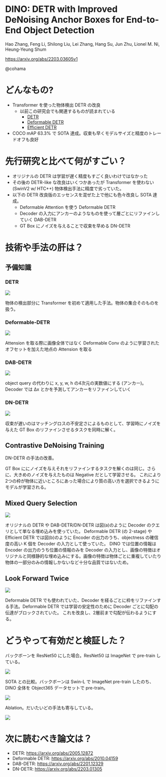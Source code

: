DINO: DETR with Improved DeNoising Anchor Boxes for End-to-End Object Detection
===
Hao Zhang, Feng Li, Shilong Liu, Lei Zhang, Hang Su, Jun Zhu, Lionel M. Ni, Heung-Yeung Shum

https://arxiv.org/abs/2203.03605v1

@cohama


# どんなもの?

- Transformer を使った物体検出 DETR の改良
  - 以前この研究会でも関連するものが読まれている
    - [DETR](../20200618_reports/detr_2005.12872.md)
    - [Deformable DETR](../20201217_reports/deformable_detr.md)
    - [Efficient DETR](../20210520_reports/efficient_detr_2104.01319.md)
- COCO mAP 63.3% で SOTA 達成。収束も早くモデルサイズと精度のトレードオフも良好

# 先行研究と比べて何がすごい？

- オリジナルの DETR は学習が遅く精度もすごく良いわけではなかった
- その後の DETR-like な改良はいくつかあったが Transformer を使わない (SwinV2 w/ HTC++) 物体検出手法に精度で劣っていた。
- 以下の DETR 改良版のエッセンスを混ぜた上で他にも色々改良し SOTA 達成。
  - Deformable Attention を使う Deformable DETR
  - Decoder の入力にアンカーのようなものを使って層ごとにリファインしていく DAB-DETR
  - GT Box にノイズを与えることで収束を早める DN-DETR

# 技術や手法の肝は？

## 予備知識

### DETR

![](./dino/detr_meta_arch.png)

物体の検出部分に Transformer を初めて適用した手法。物体の集合そのものを扱う。


### Deformable-DETR

![](./dino/deformable_detr_arch.png)

Attension を取る際に画像全体ではなく Deformable Conv のように学習されたオフセットを加えた地点の Attension を取る

### DAB-DETR

![](./dino/detr_meta_arch.png)

object query の代わりに x, y, w, h の4次元の実数値にする (アンカー)。
Decoder では Δx とかを予測してアンカーをリファインしていく

### DN-DETR

![](./dino/dn_detr_arch.png)

収束が遅いのはマッチングロスの不安定さによるものとして、学習時にノイズを与えた GT Box のリファインさせるタスクを同時に解く。

## Contrastive DeNoising Training

DN-DETR の手法の改善。

GT Box ににノイズを与えそれをリファインするタスクを解くのは同じ。さらに、大きめのノイズを与えたものは Negative だとして学習させる。
これにより2つの枠が物体に近いところにあった場合により質の高い方を選択できるようにモデルが学習される。

## Mixed Query Selection

![](./dino/mixed_query_selection.png)

オリジナルの DETR や DAB-DETR/DN-DETR は図(a)のように Decoder のクエリとして単なる埋め込みを使っていた。
Deformable DETR (の 2-stage) や Efficient DETR では図(b)のように Encoder の出力のうち、objectness の確信度の高い K 個を Decoder の入力として使っていた。
DINO では位置の情報は Encoder の出力のうち位置の情報のみを Decoder の入力とし、画像の特徴はオリジナルと同様静的な埋め込みにする。画像の特徴は物体ごとに重複していたり物体の一部分のみの情報しかないなど十分な品質ではないため。

## Look Forward Twice

![](./dino/look_forward_twice.png)

Deformable DETR でも使われていた、Decoder を経るごとに枠をリファインする手法。Deformable DETR では学習の安定性のために Decoder ごとに勾配の伝達がブロックされていた。
これを改良し、2層前まで勾配が伝わるようにする。

# どうやって有効だと検証した？

バックボーンを ResNet50 にした場合。ResNet50 は ImageNet で pre-train している。

![](./dino/result_resnet50.png)


SOTA との比較。バックボーンは Swin-L で ImageNet pre-train したのち、DINO 全体を Object365 データセットで pre-train。

![](./dino/result_swinl.png)


Ablation。だいたいどの手法も寄与している。

![](./dino/result_ablation.png)


# 次に読むべき論文は？

- DETR: https://arxiv.org/abs/2005.12872
- Deformable DETR: https://arxiv.org/abs/2010.04159
- DAB-DETR: https://arxiv.org/abs/2201.12329
- DN-DETR: https://arxiv.org/abs/2203.01305
